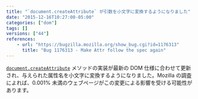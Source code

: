 ```yaml
---
title: "`document.createAttribute` が引数を小文字に変換するようになりました"
date: "2015-12-16T10:27:00-05:00"
categories: ["dom"]
tags: []
versions: ["44"]
references:
    - url: "https://bugzilla.mozilla.org/show_bug.cgi?id=1176313"
      title: "Bug 1176313 - Make Attr follow the spec again"
---
```

[`document.createAttribute`](https://developer.mozilla.org/docs/Web/API/Document/createAttribute) メソッドの実装が最新の DOM 仕様に合わせて更新され、与えられた属性名を小文字に変換するようになりました。Mozilla の調査によれば、0.001% 未満のウェブページがこの変更による影響を受ける可能性があります。
